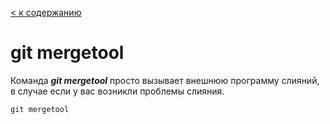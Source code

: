 [< к содержанию](readme.md)

# git mergetool

Команда ***git mergetool*** просто вызывает внешнюю программу слияний, в случае если у вас возникли проблемы слияния.

```bash=
git mergetool   
```